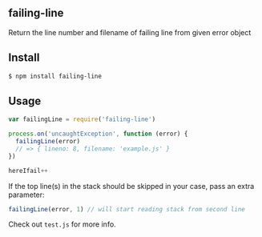 ## failing-line

Return the line number and filename of failing line from given error object

## Install

```bash
$ npm install failing-line
```

## Usage

```js
var failingLine = require('failing-line')

process.on('uncaughtException', function (error) {
  failingLine(error)
  // => { lineno: 8, filename: 'example.js' }
})

hereIfail++
```

If the top line(s) in the stack should be skipped in your case,
pass an extra parameter:

```js
failingLine(error, 1) // will start reading stack from second line
```

Check out `test.js` for more info.
